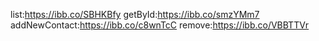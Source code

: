 list:https://ibb.co/SBHKBfy
getById:https://ibb.co/smzYMm7
addNewContact:https://ibb.co/c8wnTcC
remove:https://ibb.co/VBBTTVr
